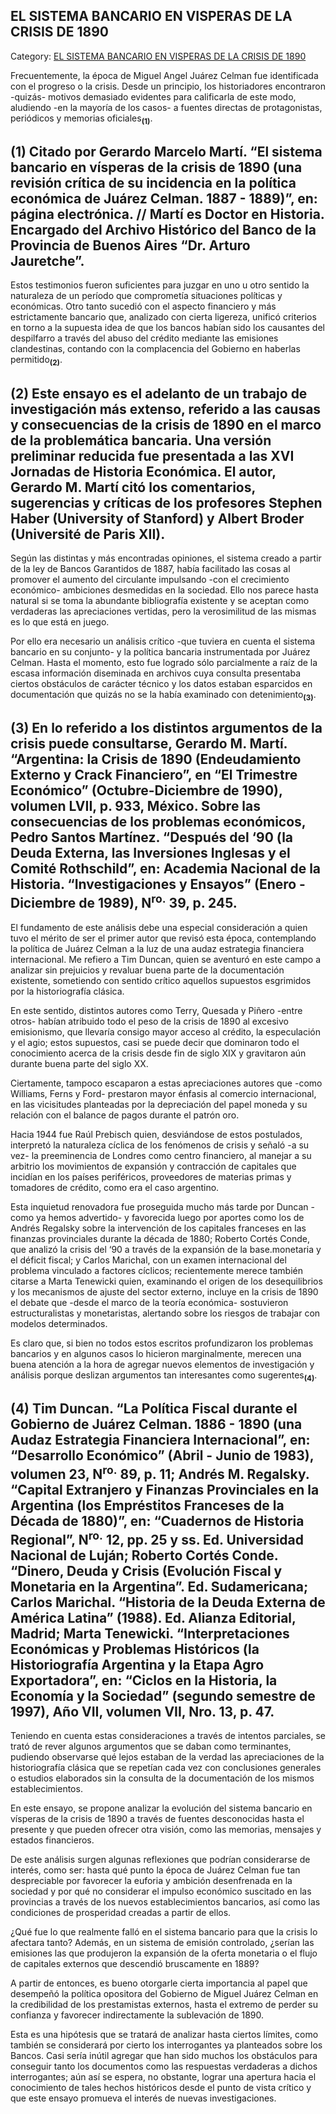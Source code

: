 ## EL SISTEMA BANCARIO EN VISPERAS DE LA CRISIS DE 1890

Category: [EL SISTEMA BANCARIO EN VISPERAS DE LA CRISIS DE 1890](http://descubrircorrientes.com.ar/2012/index.php/4076-corrientes-en-la-familia-argentina-1870-a-la-actualidad/gobiernos-autonomistas-de-gallino-a-ruiz-1880-1897/el-sistema-bancario-en-visperas-de-la-crisis-de-1890)

Frecuentemente, la época de Miguel Angel Juárez Celman fue identificada con el progreso o la crisis. Desde un principio, los historiadores encontraron -quizás- motivos demasiado evidentes para calificarla de este modo, aludiendo -en la mayoría de los casos- a fuentes directas de protagonistas, periódicos y memorias oficiales<sub><strong>(1)</strong></sub>.

## **(1)** Citado por Gerardo Marcelo Martí. “El sistema bancario en vísperas de la crisis de 1890 (una revisión crítica de su incidencia en la política económica de Juárez Celman. 1887 - 1889)”, en: página electrónica. // Martí es Doctor en Historia. Encargado del Archivo Histórico del Banco de la Provincia de Buenos Aires “Dr. Arturo Jauretche”.

Estos testimonios fueron suficientes para juzgar en uno u otro sentido la naturaleza de un período que comprometía situaciones políticas y económicas. Otro tanto sucedió con el aspecto financiero y más estrictamente bancario que, analizado con cierta ligereza, unificó criterios en torno a la supuesta idea de que los bancos habían sido los causantes del despilfarro a través del abuso del crédito mediante las emisiones clandestinas, contando con la complacencia del Gobierno en haberlas permitido<sub><strong>(2)</strong></sub>.

## **(2) Este ensayo es el adelanto de un trabajo de investigación más extenso, referido a las causas y consecuencias de la crisis de 1890 en el marco de la problemática bancaria. Una versión preliminar reducida fue presentada a las XVI Jornadas de Historia Económica. El autor, Gerardo M. Martí citó los comentarios, sugerencias y críticas de los profesores Stephen Haber (University of Stanford) y Albert Broder (Université de Paris XII)**.

Según las distintas y más encontradas opiniones, el sistema creado a partir de la ley de Bancos Garantidos de 1887, había facilitado las cosas al promover el aumento del circulante impulsando -con el crecimiento económico- ambiciones desmedidas en la sociedad. Ello nos parece hasta natural si se toma la abundante bibliografía existente y se aceptan como verdaderas las apreciaciones vertidas, pero la verosimilitud de las mismas es lo que está en juego.

Por ello era necesario un análisis crítico -que tuviera en cuenta el sistema bancario en su conjunto- y la política bancaria instrumentada por Juárez Celman. Hasta el momento, esto fue logrado sólo parcialmente a raíz de la escasa información diseminada en archivos cuya consulta presentaba ciertos obstáculos de carácter técnico y los datos estaban esparcidos en documentación que quizás no se la había examinado con detenimiento<sub><strong>(3)</strong></sub>.

## **(3)** En lo referido a los distintos argumentos de la crisis puede consultarse, Gerardo M. Martí. “Argentina: la Crisis de 1890 (Endeudamiento Externo y Crack Financiero”, en “El Trimestre Económico” (Octubre-Diciembre de 1990), volumen LVII, p. 933, México. Sobre las consecuencias de los problemas económicos, Pedro Santos Martínez. “Después del ‘90 (la Deuda Externa, las Inversiones Inglesas y el Comité Rothschild”, en: Academia Nacional de la Historia. “Investigaciones y Ensayos” (Enero - Diciembre de 1989), N<sup>ro.</sup> 39, p. 245.

El fundamento de este análisis debe una especial consideración a quien tuvo el mérito de ser el primer autor que revisó esta época, contemplando la política de Juárez Celman a la luz de una audaz estrategia financiera internacional. Me refiero a Tim Duncan, quien se aventuró en este campo a analizar sin prejuicios y revaluar buena parte de la documentación existente, sometiendo con sentido crítico aquellos supuestos esgrimidos por la historiografía clásica.

En este sentido, distintos autores como Terry, Quesada y Piñero -entre otros- habían atribuido todo el peso de la crisis de 1890 al excesivo emisionismo, que llevaría consigo mayor acceso al crédito, la especulación y el agio; estos supuestos, casi se puede decir que dominaron todo el conocimiento acerca de la crisis desde fin de siglo XIX y gravitaron aún durante buena parte del siglo XX.

Ciertamente, tampoco escaparon a estas apreciaciones autores que -como Williams, Ferns y Ford- prestaron mayor énfasis al comercio internacional, en las vicisitudes planteadas por la depreciación del papel moneda y su relación con el balance de pagos durante el patrón oro.

Hacia 1944 fue Raúl Prebisch quien, desviándose de estos postulados, interpretó la naturaleza cíclica de los fenómenos de crisis y señaló -a su vez- la preeminencia de Londres como centro financiero, al manejar a su arbitrio los movimientos de expansión y contracción de capitales que incidían en los países periféricos, proveedores de materias primas y tomadores de crédito, como era el caso argentino.

Esta inquietud renovadora fue proseguida mucho más tarde por Duncan -como ya hemos advertido- y favorecida luego por aportes como los de Andrés Regalsky sobre la intervención de los capitales franceses en las finanzas provinciales durante la década de 1880; Roberto Cortés Conde, que analizó la crisis del ‘90 a través de la expansión de la base.monetaria y el déficit fiscal; y Carlos Marichal, con un examen internacional del problema vinculado a factores cíclicos; recientemente merece también citarse a Marta Tenewicki quien, examinando el origen de los desequilibrios y los mecanismos de ajuste del sector externo, incluye en la crisis de 1890 el debate que -desde el marco de la teoría económica- sostuvieron estructuralistas y monetaristas, alertando sobre los riesgos de trabajar con modelos determinados.

Es claro que, si bien no todos estos escritos profundizaron los problemas bancarios y en algunos casos lo hicieron marginalmente, merecen una buena atención a la hora de agregar nuevos elementos de investigación y análisis porque deslizan argumentos tan interesantes como sugerentes<sub><strong>(4)</strong></sub>.

## **(4)** Tim Duncan. “La Política Fiscal durante el Gobierno de Juárez Celman. 1886 - 1890 (una Audaz Estrategia Financiera Internacional”, en: “Desarrollo Económico” (Abril - Junio de 1983), volumen 23, N<sup>ro.</sup> 89, p. 11; Andrés M. Regalsky. “Capital Extranjero y Finanzas Provinciales en la Argentina (los Empréstitos Franceses de la Década de 1880)”, en: “Cuadernos de Historia Regional”, N<sup>ro.</sup> 12, pp. 25 y ss. Ed. Universidad Nacional de Luján; Roberto Cortés Conde. “Dinero, Deuda y Crisis (Evolución Fiscal y Monetaria en la Argentina”. Ed. Sudamericana; Carlos Marichal. “Historia de la Deuda Externa de América Latina” (1988). Ed. Alianza Editorial, Madrid; Marta Tenewicki. “Interpretaciones Económicas y Problemas Históricos (la Historiografía Argentina y la Etapa Agro Exportadora”, en: “Ciclos en la Historia, la Economía y la Sociedad” (segundo semestre de 1997), Año VII, volumen VII, Nro. 13, p. 47.

Teniendo en cuenta estas consideraciones a través de intentos parciales, se trató de rever algunos argumentos que se daban como terminantes, pudiendo observarse qué lejos estaban de la verdad las apreciaciones de la historiografía clásica que se repetían cada vez con conclusiones generales o estudios elaborados sin la consulta de la documentación de los mismos establecimientos.

En este ensayo, se propone analizar la evolución del sistema bancario en vísperas de la crisis de 1890 a través de fuentes desconocidas hasta el presente y que pueden ofrecer otra visión, como las memorias, mensajes y estados financieros.

De este análisis surgen algunas reflexiones que podrían considerarse de interés, como ser: hasta qué punto la época de Juárez Celman fue tan despreciable por favorecer la euforia y ambición desenfrenada en la sociedad y por qué no considerar el impulso económico suscitado en las provincias a través de los nuevos establecimientos bancarios, así como las condiciones de prosperidad creadas a partir de ellos.

¿Qué fue lo que realmente falló en el sistema bancario para que la crisis lo afectara tanto? Además, en un sistema de emisión controlado, ¿serían las emisiones las que produjeron la expansión de la oferta monetaria o el flujo de capitales externos que descendió bruscamente en 1889?

A partir de entonces, es bueno otorgarle cierta importancia al papel que desempeñó la política opositora del Gobierno de Miguel Juárez Celman en la credibilidad de los prestamistas externos, hasta el extremo de perder su confianza y favorecer indirectamente la sublevación de 1890.

Esta es una hipótesis que se tratará de analizar hasta ciertos límites, como también se considerará por cierto los interrogantes ya planteados sobre los Bancos. Casi sería inútil agregar que han sido muchos los obstáculos para conseguir tanto los documentos como las respuestas verdaderas a dichos interrogantes; aún así se espera, no obstante, lograr una apertura hacia el conocimiento de tales hechos históricos desde el punto de vista crítico y que este ensayo promueva el interés de nuevas investigaciones.